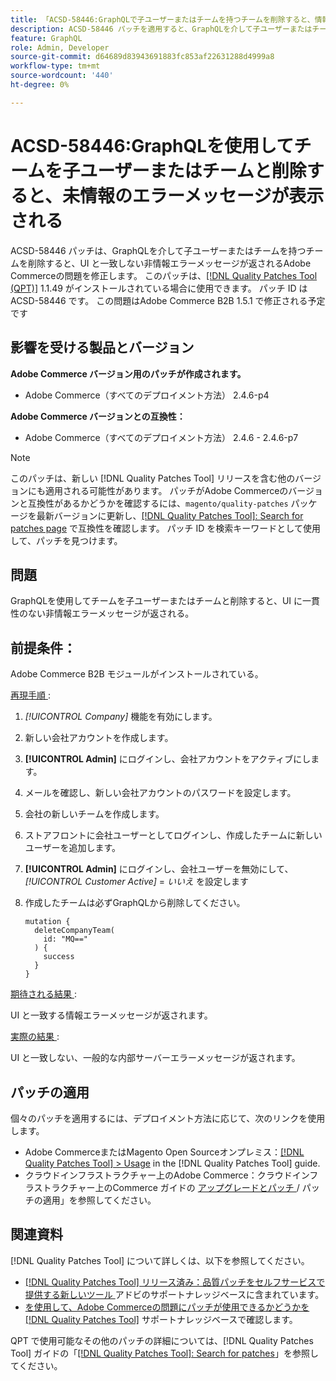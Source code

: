 ```yaml
---
title: 「ACSD-58446:GraphQLで子ユーザーまたはチームを持つチームを削除すると、情報が不明なエラーメッセージが表示される」
description: ACSD-58446 パッチを適用すると、GraphQLを介して子ユーザーまたはチームを持つチームを削除すると、UI に一致しない非情報エラーメッセージが返されるAdobe Commerceの問題が修正されます。
feature: GraphQL
role: Admin, Developer
source-git-commit: d64689d83943691883fc853af22631288d4999a8
workflow-type: tm+mt
source-wordcount: '440'
ht-degree: 0%

---
```


# ACSD-58446:GraphQLを使用してチームを子ユーザーまたはチームと削除すると、未情報のエラーメッセージが表示される

ACSD-58446 パッチは、GraphQLを介して子ユーザーまたはチームを持つチームを削除すると、UI と一致しない非情報エラーメッセージが返されるAdobe Commerceの問題を修正します。 このパッチは、[[!DNL Quality Patches Tool (QPT)]](/help/announcements/adobe-commerce-announcements/magento-quality-patches-released-new-tool-to-self-serve-quality-patches.md) 1.1.49 がインストールされている場合に使用できます。 パッチ ID は ACSD-58446 です。 この問題はAdobe Commerce B2B 1.5.1 で修正される予定です

## 影響を受ける製品とバージョン

**Adobe Commerce バージョン用のパッチが作成されます。**

* Adobe Commerce（すべてのデプロイメント方法） 2.4.6-p4

**Adobe Commerce バージョンとの互換性：**

* Adobe Commerce（すべてのデプロイメント方法） 2.4.6 - 2.4.6-p7

>[!NOTE]
>
>このパッチは、新しい [!DNL Quality Patches Tool] リリースを含む他のバージョンにも適用される可能性があります。 パッチがAdobe Commerceのバージョンと互換性があるかどうかを確認するには、`magento/quality-patches` パッケージを最新バージョンに更新し、[[!DNL Quality Patches Tool]: Search for patches page](https://experienceleague.adobe.com/tools/commerce-quality-patches/index.html?lang=ja) で互換性を確認します。 パッチ ID を検索キーワードとして使用して、パッチを見つけます。

## 問題

GraphQLを使用してチームを子ユーザーまたはチームと削除すると、UI に一貫性のない非情報エラーメッセージが返される。

## 前提条件：

Adobe Commerce B2B モジュールがインストールされている。

<u> 再現手順 </u>:

1. *[!UICONTROL Company]* 機能を有効にします。
1. 新しい会社アカウントを作成します。
1. **[!UICONTROL Admin]** にログインし、会社アカウントをアクティブにします。
1. メールを確認し、新しい会社アカウントのパスワードを設定します。
1. 会社の新しいチームを作成します。
1. ストアフロントに会社ユーザーとしてログインし、作成したチームに新しいユーザーを追加します。
1. **[!UICONTROL Admin]** にログインし、会社ユーザーを無効にして、*[!UICONTROL Customer Active]* = *いいえ* を設定します
1. 作成したチームは必ずGraphQLから削除してください。

   ```
   mutation {
     deleteCompanyTeam(
       id: "MQ=="
     ) {
       success
     }
   }
   ```

<u> 期待される結果 </u>:

UI と一致する情報エラーメッセージが返されます。

<u> 実際の結果 </u>:

UI と一致しない、一般的な内部サーバーエラーメッセージが返されます。

## パッチの適用

個々のパッチを適用するには、デプロイメント方法に応じて、次のリンクを使用します。

* Adobe CommerceまたはMagento Open Sourceオンプレミス：[[!DNL Quality Patches Tool] > Usage](https://experienceleague.adobe.com/docs/commerce-operations/tools/quality-patches-tool/usage.html?lang=ja) in the [!DNL Quality Patches Tool] guide.
* クラウドインフラストラクチャー上のAdobe Commerce：クラウドインフラストラクチャー上のCommerce ガイドの [ アップグレードとパッチ ](https://experienceleague.adobe.com/docs/commerce-cloud-service/user-guide/develop/upgrade/apply-patches.html?lang=ja)/ パッチの適用」を参照してください。

## 関連資料

[!DNL Quality Patches Tool] について詳しくは、以下を参照してください。

* [[!DNL Quality Patches Tool]  リリース済み：品質パッチをセルフサービスで提供する新しいツール ](/help/announcements/adobe-commerce-announcements/magento-quality-patches-released-new-tool-to-self-serve-quality-patches.md) アドビのサポートナレッジベースに含まれています。
* [ を使用して、Adobe Commerceの問題にパッチが使用できるかどうかを  [!DNL Quality Patches Tool]](/help/support-tools/patches-available-in-qpt-tool/check-patch-for-magento-issue-with-magento-quality-patches.md) サポートナレッジベースで確認します。

QPT で使用可能なその他のパッチの詳細については、[!DNL Quality Patches Tool] ガイドの「[[!DNL Quality Patches Tool]: Search for patches](https://experienceleague.adobe.com/tools/commerce-quality-patches/index.html?lang=ja)」を参照してください。
